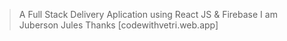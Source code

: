 > A Full Stack Delivery Aplication using React JS & Firebase
> I am Juberson Jules Thanks [codewithvetri.web.app]